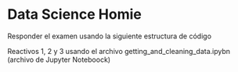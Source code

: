 # Data Science Homie

Responder el examen usando la siguiente estructura de código

Reactivos 1, 2 y 3 usando el archivo getting_and_cleaning_data.ipybn (archivo de Jupyter Noteboock)


